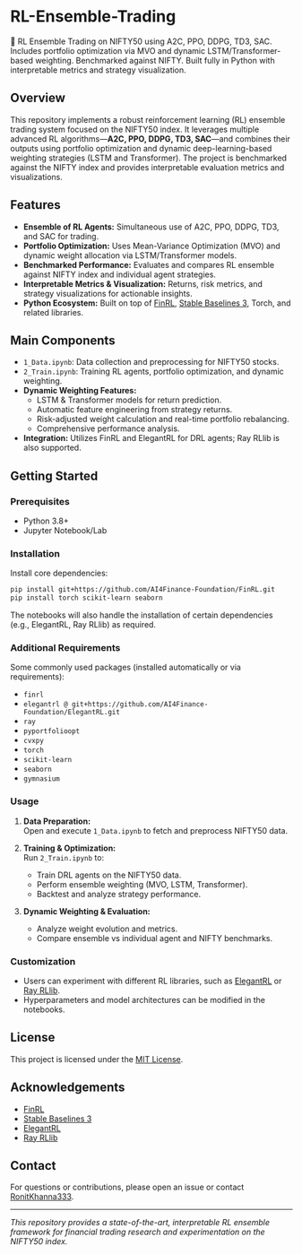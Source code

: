 # RL-Ensemble-Trading

🔁 RL Ensemble Trading on NIFTY50 using A2C, PPO, DDPG, TD3, SAC. Includes portfolio optimization via MVO and dynamic LSTM/Transformer-based weighting. Benchmarked against NIFTY. Built fully in Python with interpretable metrics and strategy visualization.

## Overview

This repository implements a robust reinforcement learning (RL) ensemble trading system focused on the NIFTY50 index. It leverages multiple advanced RL algorithms—**A2C, PPO, DDPG, TD3, SAC**—and combines their outputs using portfolio optimization and dynamic deep-learning-based weighting strategies (LSTM and Transformer). The project is benchmarked against the NIFTY index and provides interpretable evaluation metrics and visualizations.

## Features

- **Ensemble of RL Agents:** Simultaneous use of A2C, PPO, DDPG, TD3, and SAC for trading.
- **Portfolio Optimization:** Uses Mean-Variance Optimization (MVO) and dynamic weight allocation via LSTM/Transformer models.
- **Benchmarked Performance:** Evaluates and compares RL ensemble against NIFTY index and individual agent strategies.
- **Interpretable Metrics & Visualization:** Returns, risk metrics, and strategy visualizations for actionable insights.
- **Python Ecosystem:** Built on top of [FinRL](https://github.com/AI4Finance-Foundation/FinRL), [Stable Baselines 3](https://stable-baselines3.readthedocs.io/en/master/), Torch, and related libraries.

## Main Components

- `1_Data.ipynb`: Data collection and preprocessing for NIFTY50 stocks.
- `2_Train.ipynb`: Training RL agents, portfolio optimization, and dynamic weighting.
- **Dynamic Weighting Features:**
  - LSTM & Transformer models for return prediction.
  - Automatic feature engineering from strategy returns.
  - Risk-adjusted weight calculation and real-time portfolio rebalancing.
  - Comprehensive performance analysis.
- **Integration:** Utilizes FinRL and ElegantRL for DRL agents; Ray RLlib is also supported.

## Getting Started

### Prerequisites

- Python 3.8+
- Jupyter Notebook/Lab

### Installation

Install core dependencies:
```bash
pip install git+https://github.com/AI4Finance-Foundation/FinRL.git
pip install torch scikit-learn seaborn
```
The notebooks will also handle the installation of certain dependencies (e.g., ElegantRL, Ray RLlib) as required.

### Additional Requirements

Some commonly used packages (installed automatically or via requirements):
- `finrl`
- `elegantrl @ git+https://github.com/AI4Finance-Foundation/ElegantRL.git`
- `ray`
- `pyportfolioopt`
- `cvxpy`
- `torch`
- `scikit-learn`
- `seaborn`
- `gymnasium`

### Usage

1. **Data Preparation:**  
   Open and execute `1_Data.ipynb` to fetch and preprocess NIFTY50 data.

2. **Training & Optimization:**  
   Run `2_Train.ipynb` to:
   - Train DRL agents on the NIFTY50 data.
   - Perform ensemble weighting (MVO, LSTM, Transformer).
   - Backtest and analyze strategy performance.

3. **Dynamic Weighting & Evaluation:**  
   - Analyze weight evolution and metrics.
   - Compare ensemble vs individual agent and NIFTY benchmarks.

### Customization

- Users can experiment with different RL libraries, such as [ElegantRL](https://github.com/AI4Finance-Foundation/ElegantRL) or [Ray RLlib](https://github.com/ray-project/ray).
- Hyperparameters and model architectures can be modified in the notebooks.

## License

This project is licensed under the [MIT License](LICENSE).

## Acknowledgements

- [FinRL](https://github.com/AI4Finance-Foundation/FinRL)
- [Stable Baselines 3](https://stable-baselines3.readthedocs.io/en/master/)
- [ElegantRL](https://github.com/AI4Finance-Foundation/ElegantRL)
- [Ray RLlib](https://github.com/ray-project/ray)

## Contact

For questions or contributions, please open an issue or contact [RonitKhanna333](https://github.com/RonitKhanna333).

---
*This repository provides a state-of-the-art, interpretable RL ensemble framework for financial trading research and experimentation on the NIFTY50 index.*
